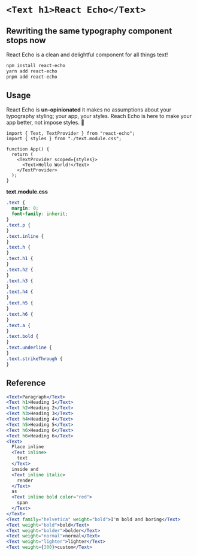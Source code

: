 # `<Text h1>React Echo</Text>`

## Rewriting the same typography component stops now

React Echo is a clean and delightful component for all things text!

```sh
npm install react-echo
yarn add react-echo
pnpm add react-echo
```

## Usage

React Echo is **un-opinionated** it makes no assumptions about your typography styling; your app, your styles. Reach Echo is here to make your app better, not impose styles. 💪

```tsx
import { Text, TextProvider } from "react-echo";
import { styles } from "./text.module.css";

function App() {
  return (
    <TextProvider scoped={styles}>
      <Text>Hello World!</Text>
    </TextProvider>
  );
}
```

**text.module.css**

```css
.text {
  margin: 0;
  font-family: inherit;
}
.text.p {
}
.text.inline {
}
.text.h {
}
.text.h1 {
}
.text.h2 {
}
.text.h3 {
}
.text.h4 {
}
.text.h5 {
}
.text.h6 {
}
.text.a {
}
.text.bold {
}
.text.underline {
}
.text.strikeThrough {
}
```

## Reference

```jsx
<Text>Paragraph</Text>
<Text h1>Heading 1</Text>
<Text h2>Heading 2</Text>
<Text h3>Heading 3</Text>
<Text h4>Heading 4</Text>
<Text h5>Heading 5</Text>
<Text h6>Heading 6</Text>
<Text h6>Heading 6</Text>
<Text>
  Place inline
  <Text inline>
    text
  </Text>
  inside and
  <Text inline italic>
    render
  </Text>
  as
  <Text inline bold color="red">
    span
  </Text>
</Text>
<Text family="helvetica" weight="bold">I'm bold and boring</Text>
<Text weight="bold">bold</Text>
<Text weight="bolder">bolder</Text>
<Text weight="normal">normal</Text>
<Text weight="lighter">lighter</Text>
<Text weight={300}>custom</Text>
```
